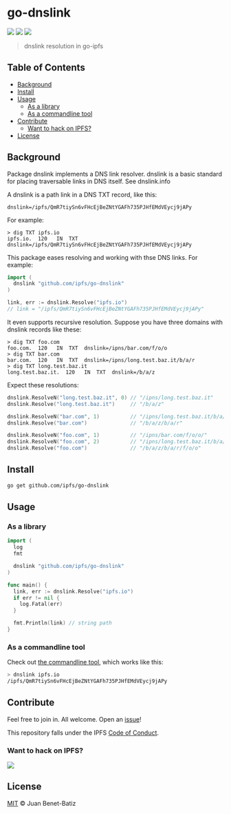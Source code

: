 # go-dnslink

[![](https://img.shields.io/badge/made%20by-Protocol%20Labs-blue.svg?style=flat-square)](http://ipn.io)
[![](https://img.shields.io/badge/freenode-%23ipfs-blue.svg?style=flat-square)](http://webchat.freenode.net/?channels=%23ipfs)
[![](https://img.shields.io/badge/project-IPFS-blue.svg?style=flat-square)](http://ipfs.io/)

> dnslink resolution in go-ipfs

## Table of Contents

- [Background](#background)
- [Install](#install)
- [Usage](#usage)
  - [As a library](#as-a-library)
  - [As a commandline tool](#as-a-commandline-tool)
- [Contribute](#contribute)
  - [Want to hack on IPFS?](#want-to-hack-on-ipfs)
- [License](#license)

## Background

Package dnslink implements a DNS link resolver. dnslink is a basic
standard for placing traversable links in DNS itself. See dnslink.info

A dnslink is a path link in a DNS TXT record, like this:

```
dnslink=/ipfs/QmR7tiySn6vFHcEjBeZNtYGAFh735PJHfEMdVEycj9jAPy
```

For example:

```
> dig TXT ipfs.io
ipfs.io.  120   IN  TXT  dnslink=/ipfs/QmR7tiySn6vFHcEjBeZNtYGAFh735PJHfEMdVEycj9jAPy
```

This package eases resolving and working with thse DNS links. For example:

```go
import (
  dnslink "github.com/ipfs/go-dnslink"
)

link, err := dnslink.Resolve("ipfs.io")
// link = "/ipfs/QmR7tiySn6vFHcEjBeZNtYGAFh735PJHfEMdVEycj9jAPy"
```

It even supports recursive resolution. Suppose you have three domains with
dnslink records like these:

```
> dig TXT foo.com
foo.com.  120   IN  TXT  dnslink=/ipns/bar.com/f/o/o
> dig TXT bar.com
bar.com.  120   IN  TXT  dnslink=/ipns/long.test.baz.it/b/a/r
> dig TXT long.test.baz.it
long.test.baz.it.  120   IN  TXT  dnslink=/b/a/z
```

Expect these resolutions:

```go
dnslink.ResolveN("long.test.baz.it", 0) // "/ipns/long.test.baz.it"
dnslink.Resolve("long.test.baz.it")     // "/b/a/z"

dnslink.ResolveN("bar.com", 1)          // "/ipns/long.test.baz.it/b/a/r"
dnslink.Resolve("bar.com")              // "/b/a/z/b/a/r"

dnslink.ResolveN("foo.com", 1)          // "/ipns/bar.com/f/o/o/"
dnslink.ResolveN("foo.com", 2)          // "/ipns/long.test.baz.it/b/a/r/f/o/o/"
dnslink.Resolve("foo.com")              // "/b/a/z/b/a/r/f/o/o"
```

## Install

```sh
go get github.com/ipfs/go-dnslink
```

## Usage

### As a library

```go
import (
  log
  fmt

  dnslink "github.com/ipfs/go-dnslink"
)

func main() {
  link, err := dnslink.Resolve("ipfs.io")
  if err != nil {
    log.Fatal(err)
  }

  fmt.Println(link) // string path
}
```

### As a commandline tool

Check out [the commandline tool](dnslink/), which works like this:

```sh
> dnslink ipfs.io
/ipfs/QmR7tiySn6vFHcEjBeZNtYGAFh735PJHfEMdVEycj9jAPy
```

## Contribute

Feel free to join in. All welcome. Open an [issue](https://github.com/ipfs/go-dnslink/issues)!

This repository falls under the IPFS [Code of Conduct](https://github.com/ipfs/community/blob/master/code-of-conduct.md).

### Want to hack on IPFS?

[![](https://cdn.rawgit.com/jbenet/contribute-ipfs-gif/master/img/contribute.gif)](https://github.com/ipfs/community/blob/master/contributing.md)

## License

[MIT](LICENSE) © Juan Benet-Batiz

